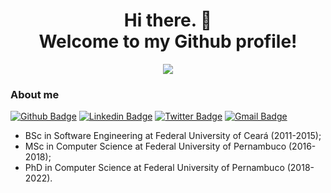 <h1 align=center> Hi there. 👋 <br/> Welcome to my Github profile! </h1>
<p align=center> <a href="#"><img src="https://github-readme-stats.vercel.app/api?username=leusonmario&show_icons=true&theme=dracula" /></a> </p>

### About me


[![Github Badge](https://img.shields.io/badge/-Github-000?style=flat-square&logo=Github&logoColor=white&link=https://github.com/leusonmario)](https://github.com/leusonmario)
[![Linkedin Badge](https://img.shields.io/badge/-LinkedIn-blue?style=flat-square&logo=Linkedin&logoColor=white&link=https://www.linkedin.com/in/leuson-da-silva/)](https://www.linkedin.com/in/leuson-da-silva/)
[![Twitter Badge](https://img.shields.io/badge/-Twitter-1ca0f1?style=flat-square&labelColor=1ca0f1&logo=twitter&logoColor=white&link=https://twitter.com/leusonmario)](https://twitter.com/leusonmario)
[![Gmail Badge](https://img.shields.io/badge/-Gmail-D14836?&style=flat-square&logo=Gmail&logoColor=white&link=mailto:leusonmario@gmail.com)](mailto:leusonmario@gmail.com)


* BSc in Software Engineering at Federal University of Ceará (2011-2015);
* MSc in Computer Science at Federal University of Pernambuco (2016-2018);
* PhD in Computer Science at Federal University of Pernambuco (2018-2022).
